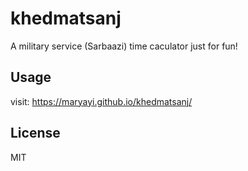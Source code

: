 # khedmatsanj

A military service (Sarbaazi) time caculator just for fun!


## Usage

visit: https://maryayi.github.io/khedmatsanj/

## License

MIT
